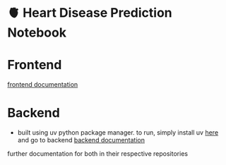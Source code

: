 # 🫀 Heart Disease Prediction Notebook


# Frontend
[frontend documentation](/app/frontend/README.md)
# Backend
- built using uv python package manager. to run, simply install uv [here](https://docs.astral.sh/uv/getting-started/installation/#standalone-installer) and go to backend
[backend documentation](/app/backend/README.md)  

further documentation for both in their respective repositories
